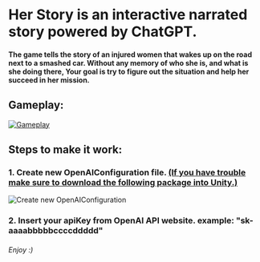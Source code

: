 Her Story is an interactive narrated story powered by ChatGPT.
======
#### The game tells the story of an injured women that wakes up on the road next to a smashed car. Without any memory of who she is, and what is she doing there, Your goal is try to figure out the situation and help her succeed in her mission.


Gameplay:
------
[![Gameplay](https://img.youtube.com/vi/JoPrym7Sf3o/0.jpg)](https://www.youtube.com/watch?v=JoPrym7Sf3o)


Steps to make it work:
------
### 1. Create new OpenAIConfiguration file.  [(If you have trouble make sure to download the following package into Unity.)](https://github.com/RageAgainstThePixel/com.openai.unity)
![Create new OpenAIConfiguration](https://github.com/RageAgainstThePixel/com.openai.unity/blob/main/OpenAI/Packages/com.openai.unity/Documentation~/images/create-scriptable-object.png)

### 2. Insert your apiKey from OpenAI API website. example: "sk-aaaabbbbbccccddddd"



###### Enjoy :)
